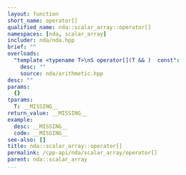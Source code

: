 ```yaml
---
layout: function
short_name: operator[]
qualified_name: nda::scalar_array::operator[]
namespaces: [nda, scalar_array]
includer: nda/nda.hpp
brief: ""
overloads:
  "template <typename T>\nS operator[](T && )  const":
    desc: ""
    source: nda/arithmetic.hpp
desc: ""
params:
  {}
tparams:
  T: __MISSING__
return_value: __MISSING__
example:
  desc: __MISSING__
  code: __MISSING__
see-also: []
title: nda::scalar_array::operator[]
permalink: /cpp-api/nda/scalar_array/operator[]
parent: nda::scalar_array
...
```



